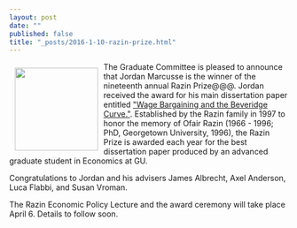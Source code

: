```yaml
---
layout: post
date: ""
published: false
title: "_posts/2016-1-10-razin-prize.html"
---
```




<p><img style="float: left; width: 150px; height: 150px; margin: 10px;" src="{{ site.baseurl }}/assets/images/xx.jpg" />
The Graduate Committee is pleased to  announce that Jordan Marcusse is the winner of the nineteenth annual Razin Prize@@@.  Jordan received the award for his main dissertation paper entitled   <a href="https://drive.google.com/file/d/0B_j8UX360rm3MXpNWjlySFBTcG8/view">"Wage Bargaining and the Beveridge Curve."</a>. Established by the Razin family in 1997 to honor the memory of Ofair Razin (1966 - 1996; PhD, Georgetown University, 1996), the Razin Prize is awarded each year for the best dissertation paper produced by an advanced graduate student in Economics at GU.</p> 

<p>Congratulations to Jordan  and his advisers James Albrecht, Axel Anderson, Luca Flabbi, and Susan Vroman.</p> 

<p>The Razin Economic Policy Lecture  and the award ceremony will take place April 6. Details to follow soon. </p>
